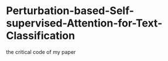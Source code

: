 # Perturbation-based-Self-supervised-Attention-for-Text-Classification
the critical code of my paper

